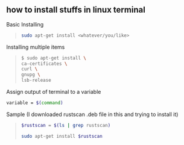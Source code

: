 how to install stuffs in linux terminal
---------------

Basic Installing

> ```bash
> sudo apt-get install <whatever/you/like>
> ```


Installing multiple items

> ```bash
> $ sudo apt-get install \
   > ca-certificates \
   > curl \
  > gnupg \
  > lsb-release
> ```

Assign output of terminal to a variable
```bash
variable = $(command)
```

Sample (I downloaded rustscan .deb file in this and trying to install it)
>```bash
>$rustscan = $(ls | grep rustscan)
>
>sudo apt-get install $rustscan
>```

